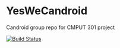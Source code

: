 # YesWeCandroid

Candroid group repo for CMPUT 301 project

[![Build Status](https://travis-ci.org/CMPUT301F15T01/YesWeCandroid.svg?branch=master)](https://travis-ci.org/CMPUT301F15T01/YesWeCandroid)
